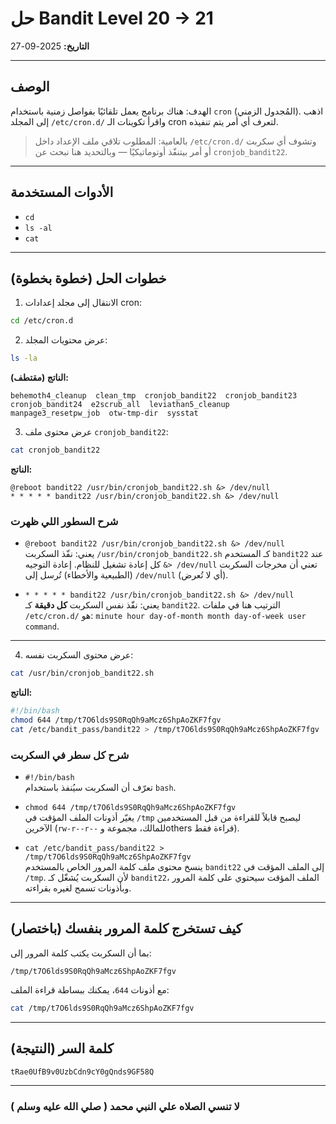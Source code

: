# حل Bandit Level 20 → 21

**التاريخ:** 2025-09-27

---

## الوصف
الهدف: هناك برنامج يعمل تلقائيًا بفواصل زمنية باستخدام `cron` (المُجدول الزمني). اذهب إلى المجلد `/etc/cron.d/` واقرأ تكوينات الـ cron لتعرف أي أمر يتم تنفيذه.

> بالعامية: المطلوب تلاقي ملف الإعداد داخل `/etc/cron.d/` وتشوف أي سكربت أو أمر بيتنفّذ أوتوماتيكيًا — وبالتحديد هنا نبحث عن `cronjob_bandit22`.

---

## الأدوات المستخدمة
- `cd`
- `ls -al`
- `cat`

---

## خطوات الحل (خطوة بخطوة)
1. الانتقال إلى مجلد إعدادات cron:
```bash
cd /etc/cron.d
```

2. عرض محتويات المجلد:
```bash
ls -la
```
**الناتج (مقتطف):**
```
behemoth4_cleanup  clean_tmp  cronjob_bandit22  cronjob_bandit23  cronjob_bandit24  e2scrub_all  leviathan5_cleanup  manpage3_resetpw_job  otw-tmp-dir  sysstat
```

3. عرض محتوى ملف `cronjob_bandit22`:
```bash
cat cronjob_bandit22
```
**الناتج:**
```
@reboot bandit22 /usr/bin/cronjob_bandit22.sh &> /dev/null
* * * * * bandit22 /usr/bin/cronjob_bandit22.sh &> /dev/null
```

### شرح السطور اللي ظهرت
- `@reboot bandit22 /usr/bin/cronjob_bandit22.sh &> /dev/null`  
  يعني: نفّذ السكربت `/usr/bin/cronjob_bandit22.sh` كـ المستخدم `bandit22` عند كل إعادة تشغيل للنظام. إعادة التوجيه `&> /dev/null` تعني أن مخرجات السكربت (الطبيعية والأخطاء) تُرسل إلى `/dev/null` (أي لا تُعرض).

- `* * * * * bandit22 /usr/bin/cronjob_bandit22.sh &> /dev/null`  
  يعني: نفّذ نفس السكربت **كل دقيقة** كـ `bandit22`. الترتيب هنا في ملفات `/etc/cron.d/` هو: `minute hour day-of-month month day-of-week user command`.

---

4. عرض محتوى السكربت نفسه:
```bash
cat /usr/bin/cronjob_bandit22.sh
```
**الناتج:**
```bash
#!/bin/bash
chmod 644 /tmp/t7O6lds9S0RqQh9aMcz6ShpAoZKF7fgv
cat /etc/bandit_pass/bandit22 > /tmp/t7O6lds9S0RqQh9aMcz6ShpAoZKF7fgv
```

### شرح كل سطر في السكربت
- `#!/bin/bash`  
  تعرّف أن السكربت سيُنفذ باستخدام `bash`.

- `chmod 644 /tmp/t7O6lds9S0RqQh9aMcz6ShpAoZKF7fgv`  
  يغيّر أذونات الملف المؤقت في `/tmp` ليصبح قابلاً للقراءة من قبل المستخدمين الآخرين (`rw-r--r--` للمالك، مجموعة وothers قراءة فقط).

- `cat /etc/bandit_pass/bandit22 > /tmp/t7O6lds9S0RqQh9aMcz6ShpAoZKF7fgv`  
  ينسخ محتوى ملف كلمة المرور الخاص بالمستخدم `bandit22` إلى الملف المؤقت في `/tmp`. لأن السكربت يُشغّل كـ `bandit22`، الملف المؤقت سيحتوي على كلمة المرور وبأذونات تسمح لغيره بقراءته.

---

## كيف تستخرج كلمة المرور بنفسك (باختصار)
بما أن السكربت يكتب كلمة المرور إلى:
```
/tmp/t7O6lds9S0RqQh9aMcz6ShpAoZKF7fgv
```
مع أذونات `644`، يمكنك ببساطة قراءة الملف:
```bash
cat /tmp/t7O6lds9S0RqQh9aMcz6ShpAoZKF7fgv
```

---

## كلمة السر (النتيجة)
```
tRae0UfB9v0UzbCdn9cY0gQnds9GF58Q
```

---
### لا تنسي الصلاه علي النبي محمد ( صلي الله عليه وسلم )
